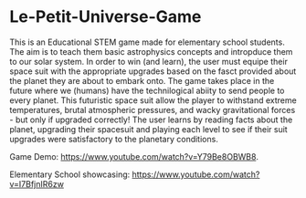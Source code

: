# Le-Petit-Universe-Game
This is an Educational STEM game made for elementary school students. The aim is to teach them basic astrophysics concepts and intropduce them to our solar system. 
In order to win (and learn), the user must equipe their space suit with the appropriate upgrades based on the fasct provided about the planet they are about to embark onto. 
The game takes place in the future where we (humans) have the technilogical abiity to send people to every planet. This futuristic space suit allow the player to withstand extreme temperatures, brutal atmospheric pressures, and wacky gravitational forces - but only if upgraded correctly!
The user learns by reading facts about the planet, upgrading their spacesuit and playing each level to see if their suit upgrades were satisfactory to the planetary conditions.

Game Demo: https://www.youtube.com/watch?v=Y79Be8OBWB8. 

Elementary School showcasing: https://www.youtube.com/watch?v=I7BfjnIR6zw
